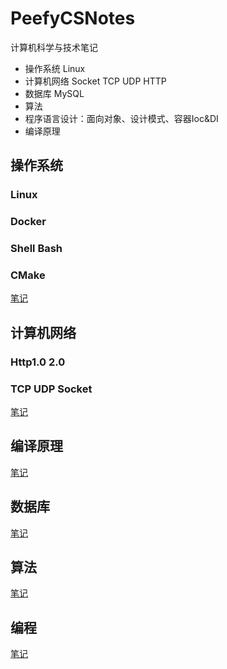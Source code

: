 # PeefyCSNotes

计算机科学与技术笔记

* 操作系统 Linux
* 计算机网络 Socket TCP UDP HTTP
* 数据库 MySQL
* 算法
* 程序语言设计：面向对象、设计模式、容器Ioc&DI
* 编译原理

## 操作系统

### Linux
### Docker
### Shell Bash
### CMake

[笔记](https://github.com/Peefy/PeefyCSNotes/blob/master/README_OS.md)

## 计算机网络

### Http1.0 2.0
### TCP UDP Socket

[笔记](https://github.com/Peefy/PeefyCSNotes/blob/master/README_NETWORK.md)

## 编译原理

[笔记](https://github.com/Peefy/PeefyCSNotes/blob/master/README_COMPILE.md)

## 数据库

[笔记](https://github.com/Peefy/PeefyCSNotes/blob/master/README_DATABASE.md)

## 算法

[笔记](https://github.com/Peefy/PeefyCSNotes/blob/master/README_ALGORITHM.md)

## 编程

[笔记](https://github.com/Peefy/PeefyCSNotes/blob/master/README_CODING.md)
